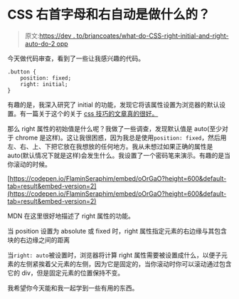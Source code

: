 # CSS 右首字母和右自动是做什么的？

> 原文:[https://dev . to/briancoates/what-do-CSS-right-initial-and-right-auto-do-2 opp](https://dev.to/brianmcoates/what-do-css-right-initial-and-right-auto-do-2opp)

今天做代码审查，看到了一些让我感兴趣的代码。

```
.button {
    position: fixed;
    right: initial;
} 
```

有趣的是，我深入研究了 initial 的功能，发现它将该属性设置为浏览器的默认设置。有一篇关于这个的关于 [css 技巧的文章真的很好。](https://css-tricks.com/getting-acquainted-with-initial/)

那么 right 属性的初始值是什么呢？我做了一些调查，发现默认值是 auto(至少对于 chrome 是这样)。这让我很困惑，因为我总是使用`position: fixed`，然后用左、右、上、下把它放在我想放的任何地方。我从未想过如果正确的属性是 auto(默认情况下就是这样)会发生什么。我设置了一个密码笔来演示。有趣的是当你滚动的时候。

[https://codepen.io/FlaminSeraphim/embed/oOrGaO?height=600&default-tab=result&embed-version=2](https://codepen.io/FlaminSeraphim/embed/oOrGaO?height=600&default-tab=result&embed-version=2)

MDN 在这里很好地描述了 right 属性的功能。

当 position 设置为 absolute 或 fixed 时，right 属性指定元素的右边缘与其包含块的右边缘之间的距离

当`right: auto`被设置时，浏览器将计算 right 属性需要被设置成什么，以便子元素的左侧紧挨着父元素的左侧，因为它是固定的，当你滚动时你可以滚动通过包含它的 div，但是固定元素的位置保持不变。

我希望你今天能和我一起学到一些有用的东西。